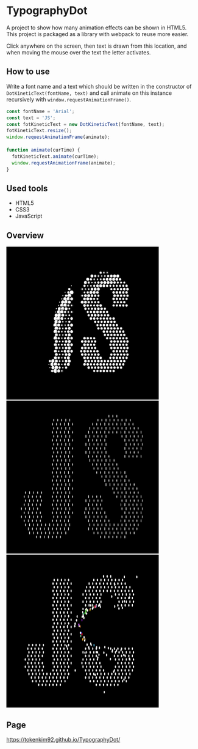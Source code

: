 # TypographyDot

A project to show how many animation effects can be shown in HTML5. This project is packaged as a library with webpack to reuse more easier.

Click anywhere on the screen, then text is drawn from this location, and when moving the mouse over the text the letter activates.

## How to use

Write a font name and a text which should be written in the constructor of `DotKineticText(fontName, text)` and call animate on this instance recursively with `window.requestAnimationFrame()`.

```js
const fontName = 'Arial';
const text = 'JS';
const fotKineticText = new DotKineticText(fontName, text);
fotKineticText.resize();
window.requestAnimationFrame(animate);

function animate(curTime) {
  fotKineticText.animate(curTime);
  window.requestAnimationFrame(animate);
}
```

## Used tools

- HTML5
- CSS3
- JavaScript

## Overview

  <img src="./imgs/typographyDot1.png" alt="TypographyDot"/>
  <img src="./imgs/typographyDot2.png" alt="TypographyDot"/>
  <img src="./imgs/typographyDot3.png" alt="TypographyDot"/>

## Page

https://tokenkim92.github.io/TypographyDot/

